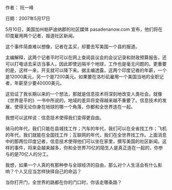 作者： 阮一峰

日期：2007年5月17日

5月10日，美国加州帕萨迪纳郡的社区媒体 pasadenanow.com 宣布，他们将在印度雇用两个记者，报道社区新闻。

这个事件简直难以想像，记者在孟买，却要去写美国一个县的报道。

主编解释，这两个记者平时可以在网上查阅县议会的会议记录和财政预算报告，还可以打电话去采访当事人，因此即使远隔半个地球，工作也是毫无问题的。更重要的是，这样一来，开支就可以降下来。据主编透露，这两个印度记者的年薪，一个是12000美元，另一个是7200美元。如果要在洛杉矶雇用一个美国当地的全职记者，年薪至少要40000美元。

这验证了我长期以来的一个想法，那就是信息技术将深刻地改变人类社会。就像《世界是平的》一书中所说的，地域的差异将变得越来越不重要了。信息技术的发展，使得无论你身在地球的哪一个角落，你都和全世界连在一起。

我想可以这样说：信息技术使得我们变得更自由。

骑马的年代，我们只能在县城找工作；汽车的年代，我们可以在全省找工作；飞机的年代，我们就能在全国找工作；互联网的年代，我们在全世界找工作。上面消息中的那两位印度记者，信息技术使得他们可以坐在家里，撰写美国的社区新闻。这样的事件，将来会越来越多，你和全世界70亿的陌生人是真正连在一起的，你参与的是70亿人的分工。

我想，如果一个人真的有那种参与全球经济的自由，那么对个人生活会有什么影响？个人又应当怎样抉择自己的命运？

当你打开门，全世界的路都在你的门口时，你该走哪条路？